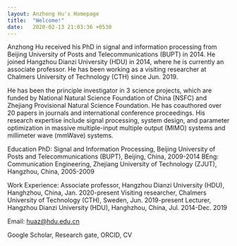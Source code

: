 ```yaml
---
layout: Anzhong Hu's Homepage
title:  "Welcome!"
date:   2020-02-13 21:03:36 +0530
---
```

Anzhong Hu received his PhD in signal and information processing from Beijing University of Posts and Telecommunications (BUPT) in 2014. He joined Hangzhou Dianzi University (HDU) in 2014, where he is currently an associate professor. He has been working as a visiting researcher at Chalmers University of Technology (CTH) since Jun. 2019.

He has been the principle investigator in 3 science projects, which are funded by National Natural Science Foundation of China (NSFC) and Zhejiang Provisional Natural Science Foundation. He has coauthored over 20 papers in journals and international conference proceedings. His research expertise include signal processing, system design, and parameter optimization in massive multiple-input multiple output (MIMO)  systems and millimeter wave (mmWave) systems.

Education
PhD:    Signal and Information Processing, Beijing University of Posts and Telecommunications (BUPT), Beijing, China, 2009-2014
BEng:   Communication Engineering, Zhejiang University of Technology (ZJUT), Hangzhou, China, 2005-2009

Work Experience:
Associate professor, Hangzhou Dianzi University (HDU), Hanghzhou, China, Jan. 2020-present
Visiting researcher, Chalmers University of Technology (CTH), Sweden, Jun. 2019-present
Lecturer, Hangzhou Dianzi University (HDU), Hanghzhou, China, Jul. 2014-Dec. 2019

Email: huaz@hdu.edu.cn

Google Scholar, Research gate, ORCID, CV
